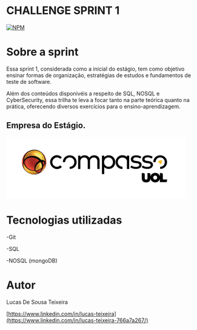 # CHALLENGE SPRINT 1
[![NPM](https://img.shields.io/npm/l/react)](https://github.com/lucasteixeira03/Exemplo-Readme/blob/main/LICENSE) 

# Sobre a sprint

Essa sprint 1, considerada como a inicial do estágio, tem como objetivo ensinar formas de organização, estratégias de estudos e fundamentos de teste de software.

Além dos conteúdos disponivéis a respeito de SQL, NOSQL e CyberSecurity, essa trilha te leva a focar tanto na parte teórica quanto na prática, oferecendo diversos exercícios para o ensino-aprendizagem.

## Empresa do Estágio.
![Compasso](https://github.com/lucasteixeira03/ASSETS/blob/main/compasso.png) 

# Tecnologias utilizadas

-Git

-SQL

-NOSQL (mongoDB)


# Autor

Lucas De Sousa Teixeira

[https://www.linkedin.com/in/lucas-teixeira](https://www.linkedin.com/in/lucas-teixeira-766a7a267/)
